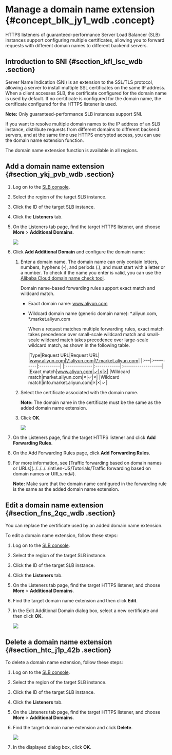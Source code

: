 # Manage a domain name extension {#concept_blk_jy1_wdb .concept}

HTTPS listeners of guaranteed-performance Server Load Balancer \(SLB\) instances support configuring multiple certificates, allowing you to forward requests with different domain names to different backend servers.

## Introduction to SNI {#section_kfl_lsc_wdb .section}

Server Name Indication \(SNI\) is an extension to the SSL/TLS protocol, allowing a server to install multiple SSL certificates on the same IP address. When a client accesses SLB, the certificate configured for the domain name is used by default. If no certificate is configured for the domain name, the certificate configured for the HTTPS listener is used.

**Note:** Only guaranteed-performance SLB instances support SNI.

If you want to resolve multiple domain names to the IP address of an SLB instance, distribute requests from different domains to different backend servers, and at the same time use HTTPS encrypted access, you can use the domain name extension function.

The domain name extension function is available in all regions.

## Add a domain name extension {#section_ykj_pvb_wdb .section}

1.  Log on to the [SLB console](https://slb.console.aliyun.com/slb).
2.  Select the region of the target SLB instance.
3.  Click the ID of the target SLB instance.
4.  Click the **Listeners** tab.
5.  On the Listeners tab page, find the target HTTPS listener, and choose **More** \> **Additional Domains**.

    ![](http://static-aliyun-doc.oss-cn-hangzhou.aliyuncs.com/assets/img/15661/15595400407466_en-US.png)

6.  Click **Add Additional Domain** and configure the domain name:
    1.  Enter a domain name. The domain name can only contain letters, numbers, hyphens \(-\), and periods \(.\), and must start with a letter or a number. To check if the name you enter is valid, you can use the [Alibaba Cloud domain name check tool](https://zijian.aliyun.com).

        Domain name-based forwarding rules support exact match and wildcard match.

        -   Exact domain name: www.aliyun.com
        -   Wildcard domain name \(generic domain name\): \*.aliyun.com, \*.market.aliyun.com

            When a request matches multiple forwarding rules, exact match takes precedence over small-scale wildcard match and small-scale wildcard match takes precedence over large-scale wildcard match, as shown in the following table.

            |Type|Request URL|Request URL|
|www.aliyun.com|\*.aliyun.com|\*.market.aliyun.com|
            |:---|:----------|:----------|
            |:-------------|:------------|:-------------------|
            |Exact match|www.aliyun.com|✓|×|×|
            |Wildcard match|market.aliyun.com|×|✓|×|
            |Wildcard match|info.market.aliyun.com|×|×|✓|

    2.  Select the certificate associated with the domain name.

        **Note:** The domain name in the certificate must be the same as the added domain name extension.

    3.  Click **OK**.

        ![](http://static-aliyun-doc.oss-cn-hangzhou.aliyuncs.com/assets/img/15661/15595400407467_en-US.png)

7.  On the Listeners page, find the target HTTPS listener and click **Add Forwarding Rules**.
8.  On the Add Forwarding Rules page, click **Add Forwarding Rules**.
9.  For more information, see [Traffic forwarding based on domain names or URLs](../../../../intl.en-US/Tutorials/Traffic forwarding based on domain names or URLs.md#).

    **Note:** Make sure that the domain name configured in the forwarding rule is the same as the added domain name extension.


## Edit a domain name extension {#section_fns_2qc_wdb .section}

You can replace the certificate used by an added domain name extension.

To edit a domain name extension, follow these steps:

1.  Log on to the [SLB console](https://slb.console.aliyun.com/slb).
2.  Select the region of the target SLB instance.
3.  Click the ID of the target SLB instance.
4.  Click the **Listeners** tab.
5.  On the Listeners tab page, find the target HTTPS listener, and choose **More** \> **Additional Domains**.
6.  Find the target domain name extension and then click **Edit**.
7.  In the Edit Additional Domain dialog box, select a new certificate and then click **OK**.

    ![](http://static-aliyun-doc.oss-cn-hangzhou.aliyuncs.com/assets/img/15661/15595400417468_en-US.png)


## Delete a domain name extension {#section_htc_j1p_42b .section}

To delete a domain name extension, follow these steps:

1.  Log on to the [SLB console](https://slb.console.aliyun.com/slb).
2.  Select the region of the target SLB instance.
3.  Click the ID of the target SLB instance.
4.  Click the **Listeners** tab.
5.  On the Listeners tab page, find the target HTTPS listener, and choose **More** \> **Additional Domains**.
6.  Find the target domain name extension and click **Delete**.

    ![](http://static-aliyun-doc.oss-cn-hangzhou.aliyuncs.com/assets/img/15661/15595400417469_en-US.png)

7.  In the displayed dialog box, click **OK**.

